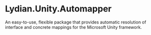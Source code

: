Lydian.Unity.Automapper
=======================

An easy-to-use, flexible package that provides automatic resolution of interface and concrete mappings for the Microsoft Unity framework.
